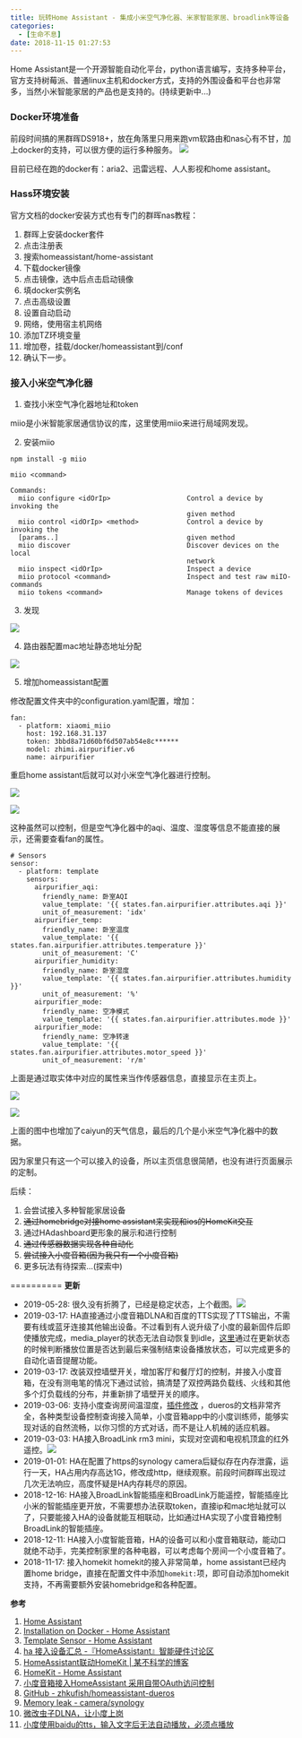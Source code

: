 ```yaml
---
title: 玩转Home Assistant - 集成小米空气净化器、米家智能家居、broadlink等设备
categories:
  - [生命不息]
date: 2018-11-15 01:27:53
---
```


Home Assistant是一个开源智能自动化平台，python语言编写，支持多种平台，官方支持树莓派、普通linux主机和docker方式，支持的外围设备和平台也非常多，当然小米智能家居的产品也是支持的。(持续更新中...)

### Docker环境准备

前段时间搞的黑群晖DS918+，放在角落里只用来跑vm软路由和nas心有不甘，加上docker的支持，可以很方便的运行多种服务。
![](https://raw.githubusercontent.com/yongman/i/img/picgo/VVnaj6R.png)

目前已经在跑的docker有：aria2、迅雷远程、人人影视和home assistant。

### Hass环境安装

官方文档的docker安装方式也有专门的群晖nas教程：

1. 群晖上安装docker套件
2. 点击注册表
3. 搜索homeassistant/home-assistant
4. 下载docker镜像
5. 点击镜像，选中后点击启动镜像
6. 填docker实例名
7. 点击高级设置
8. 设置自动启动
9. 网络，使用宿主机网络
10. 添加TZ环境变量
11. 增加卷，挂载/docker/homeassistant到/conf
12. 确认下一步。

### 接入小米空气净化器

1. 查找小米空气净化器地址和token

miio是小米智能家居通信协议的库，这里使用miio来进行局域网发现。

2. 安装miio
```
npm install -g miio

miio <command>

Commands:
  miio configure <idOrIp>                   Control a device by invoking the
                                            given method
  miio control <idOrIp> <method>            Control a device by invoking the
  [params..]                                given method
  miio discover                             Discover devices on the local
                                            network
  miio inspect <idOrIp>                     Inspect a device
  miio protocol <command>                   Inspect and test raw miIO-commands
  miio tokens <command>                     Manage tokens of devices
```

3. 发现

![](https://raw.githubusercontent.com/yongman/i/img/picgo/GSFJzPt.png)

4. 路由器配置mac地址静态地址分配

![](https://raw.githubusercontent.com/yongman/i/img/picgo/BJapq5m.png)

5. 增加homeassistant配置

修改配置文件夹中的configuration.yaml配置，增加：
```
fan:
  - platform: xiaomi_miio
    host: 192.168.31.137
    token: 3bbd8a71d60bf6d507ab54e8c******
    model: zhimi.airpurifier.v6
    name: airpurifier
```

重启home assistant后就可以对小米空气净化器进行控制。

![](https://raw.githubusercontent.com/yongman/i/img/picgo/iuPASEO.png)

![](https://raw.githubusercontent.com/yongman/i/img/picgo/fhSO9RN.png)

这种虽然可以控制，但是空气净化器中的aqi、温度、湿度等信息不能直接的展示，还需要查看fan的属性。

```
# Sensors
sensor:
  - platform: template
    sensors:
      airpurifier_aqi:
        friendly_name: 卧室AQI
        value_template: '{{ states.fan.airpurifier.attributes.aqi }}'
        unit_of_measurement: 'idx'
      airpurifier_temp:
        friendly_name: 卧室温度
        value_template: '{{ states.fan.airpurifier.attributes.temperature }}'
        unit_of_measurement: 'C'
      airpurifier_humidity:
        friendly_name: 卧室湿度
        value_template: '{{ states.fan.airpurifier.attributes.humidity }}'
        unit_of_measurement: '%'
      airpurifier_mode:
        friendly_name: 空净模式
        value_template: '{{ states.fan.airpurifier.attributes.mode }}'
      airpurifier_mode:
        friendly_name: 空净转速
        value_template: '{{ states.fan.airpurifier.attributes.motor_speed }}'
        unit_of_measurement: 'r/m'
```

上面是通过取实体中对应的属性来当作传感器信息，直接显示在主页上。

![](https://raw.githubusercontent.com/yongman/i/img/picgo/deye51x.png)

![](https://raw.githubusercontent.com/yongman/i/img/picgo/YWkP8rb.png)

上面的图中也增加了caiyun的天气信息，最后的几个是小米空气净化器中的数据。

因为家里只有这一个可以接入的设备，所以主页信息很简陋，也没有进行页面展示的定制。

后续：
1. 会尝试接入多种智能家居设备
2. ~~通过homebridge对接home assistant来实现和ios的HomeKit交互~~
3. 通过HAdashboard更形象的展示和进行控制
4. ~~通过传感器数据实现各种自动化~~
5. ~~尝试接入小度音箱(因为我只有一个小度音箱)~~
6. 更多玩法有待探索...(探索中)

==========
**更新**

- 2019-05-28: 很久没有折腾了，已经是稳定状态，上个截图。![](https://raw.githubusercontent.com/yongman/i/img/picgo/20190528090105.png)
- 2019-03-17: HA直接通过小度音箱DLNA和百度的TTS实现了TTS输出，不需要有线或蓝牙连接其他输出设备。不过看到有人说升级了小度的最新固件后即使播放完成，media_player的状态无法自动恢复到idle，[这里](https://github.com/yongman/homeassistant-components/commit/1bd0bfcb3eb0efa94064cb2ceb712ca2d2aa16e0)通过在更新状态的时候判断播放位置是否达到最后来强制结束设备播放状态，可以完成更多的自动化语音提醒功能。
- 2019-03-17: 改装双控墙壁开关，增加客厅和餐厅灯的控制，并接入小度音箱，在没有测电笔的情况下通过试验，搞清楚了双控两路负载线、火线和其他多个灯负载线的分布，并重新排了墙壁开关的顺序。
- 2019-03-06: 支持小度查询房间温湿度，[插件修改]( https://github.com/yongman/homeassistant-dueros/commit/80a200b299ccb944007cdbb830bb7bfc69f5a5f6) ，dueros的文档非常齐全，各种类型设备控制查询接入简单，小度音箱app中的小度训练师，能够实现对话的自然流畅，以你习惯的方式对话，而不是让人机械的适应机器。
- 2019-03-03: HA接入BroadLink rm3 mini，实现对空调和电视机顶盒的红外遥控。![](https://raw.githubusercontent.com/yongman/i/img/picgo/z89K5T6.png)
- 2019-01-01: HA在配置了https的synology camera后疑似存在内存泄露，运行一天，HA占用内存高达1G，修改成http，继续观察。前段时间群晖出现过几次无法响应，高度怀疑是HA内存耗尽的原因。
- 2018-12-16: HA接入BroadLink智能插座和BroadLink万能遥控，智能插座比小米的智能插座更开放，不需要想办法获取token，直接ip和mac地址就可以了，只要能接入HA的设备就能互相联动，比如通过HA实现了小度音箱控制BroadLink的智能插座。
- 2018-12-11: HA接入小度智能音箱，HA的设备可以和小度音箱联动，能动口就绝不动手，完美控制家里的各种电器，可以考虑每个房间一个小度音箱了。
- 2018-11-17: 接入homekit
  homekit的接入非常简单，home assistant已经内置home bridge，直接在配置文件中添加`homekit:`项，即可自动添加homekit支持，不再需要额外安装homebridge和各种配置。

**参考**
1. [Home Assistant](https://www.home-assistant.io/)
2. [Installation on Docker - Home Assistant](https://www.home-assistant.io/docs/installation/docker/)
3. [Template Sensor - Home Assistant](https://www.home-assistant.io/components/sensor.template/)
4. [ha 接入设备汇总 -『HomeAssistant』智能硬件讨论区](https://bbs.hassbian.com/thread-4625-1-1.html)
5. [HomeAssistant联动HomeKit \| 某不科学的博客](https://mou.science/2018/07/22/homeassistant-2/)
6. [HomeKit - Home Assistant](https://www.home-assistant.io/components/homekit/)
7. [小度音箱接入HomeAssistant 采用自带OAuth访问控制](https://bbs.hassbian.com/thread-5417-1-1.html)
8. [GitHub - zhkufish/homeassistant-dueros](https://github.com/zhkufish/homeassistant-dueros)
9. [Memory leak - camera/synology](https://github.com/home-assistant/home-assistant/issues/9352)
10. [微改虫子DLNA，让小度上岗](https://bbs.hassbian.com/thread-4734-1-1.html)
11. [小度使用baidu的tts，输入文字后无法自动播放，必须点播放](https://bbs.hassbian.com/thread-6260-2-1.html)

